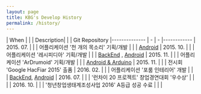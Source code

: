 ```yaml
---
layout: page
title: KBG's Develop History
permalink: /history/
---
```

| When | | | Description| | | Git Repository
|-------------- | - | - |------------
| 2015. 07. |  |  | 어플리케이션 '천 개의 목소리' 기획/개발 |  |  |  [Android][1]
| 2015. 10. |  |  | 어플리케이션 '레시피디아' 기획/개발 |  |  |  [BackEnd][2] , [Android][3]
| 2015. 11. |  |  | 어플리케이션 'ArDrumoid' 기획/개발 |  |  |  [Android & Arduino][4]
| 2015. 11. |  |  | 전시회 'Google HacFiar 2015' 출품
| 2016. 02. |  |  | 어플리케이션 '포룸 인테리어' 개발 |  |  |  [BackEnd][5], [Android][6]
| 2016. 07. |  |  | '런차이 20 프로젝트' 창업경연대회 '우수상' |  |  |
| 2016. 10. |  |  | '청년창업생태계조성사업 2016' A등급 성공 수료 |  |  |  

[1]: https://github.com/k4771kim/VoiceOfThousands
[2]: https://github.com/k4771kim/RecipediaBackend
[3]: https://github.com/k4771kim/RecipediaAndroid
[4]: https://github.com/k4771kim/Ardrumoid
[5]: https://github.com/k4771kim/FoRoomBackend
[6]: https://github.com/k4771kim/FoRoomAndroid